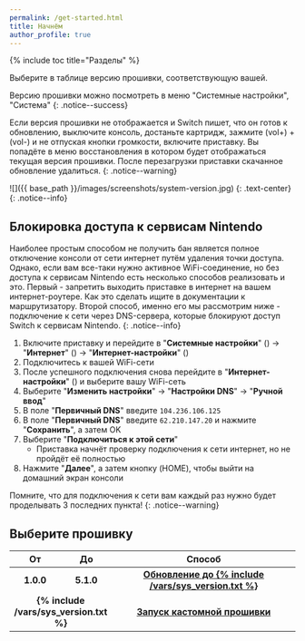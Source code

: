 ```yaml
---
permalink: /get-started.html
title: Начнём
author_profile: true
---
```

{% include toc title="Разделы" %}

Выберите в таблице версию прошивки, соответствующую вашей. 

Версию прошивки можно посмотреть в меню "Системные настройки", "Система"
{: .notice--success}

Если версия прошивки не отображается и Switch пишет, что он готов к обновлению, выключите консоль, достаньте картридж, зажмите (vol+) + (vol-) и не отпуская кнопки громкости, включите приставку. Вы попадёте в меню восстановления в котором будет отображаться текущая версия прошивки. После перезагрузки приставки скачанное обновление удалиться. 
{: .notice--warning}

![]({{ base_path }}/images/screenshots/system-version.jpg) 
{: .text-center}
{: .notice--info}

## Блокировка доступа к сервисам Nintendo

Наиболее простым способом не получить бан является полное отключение консоли от сети интернет путём удаления точки доступа. Однако, если вам все-таки нужно активное WiFi-соединение, но без доступа к сервисам Nintendo есть несколько способов реализовать и это. Первый - запретить выходить приставке в интернет на вашем интернет-роутере. Как это сделать ищите в документации к маршрутизатору. Второй способ, именно его мы рассмотрим ниже - подключение к сети через DNS-сервера, которые блокируют доступ Switch к сервисам Nintendo. 
{: .notice--info}

1. Включите приставку и перейдите в "**Системные настройки**" () -> "**Интернет**" () -> "**Интернет-настройки**" ()
1. Подключитесь к вашей WiFi-сети 
1. После успешного подключения снова перейдите в "**Интернет-настройки**" () и выберите вашу WiFi-сеть 
1. Выберите "**Изменить настройки**" -> "**Настройки DNS**" -> "**Ручной ввод**"
1. В поле "**Первичный DNS**" введите `104.236.106.125`
1. В поле "**Первичный DNS**" введите `62.210.147.20` и нажмите "**Сохранить**", а затем OK
1. Выберите "**Подключиться к этой сети**"
	* Приставка начнёт проверку подключения к сети интернет, но не пройдёт её полностью
1. Нажмите "**Далее**", а затем кнопку (HOME), чтобы выйти на домашний экран консоли

Помните, что для подключения к сети вам каждый раз нужно будет проделывать 3 последних пункта!
{: .notice--warning}

## Выберите прошивку

<table>
  <colgroup>
    <col span="1" style="width: 10%;">
    <col span="1" style="width: 10%;">
    <col span="1" style="width: 80%;">
  </colgroup>
  <thead>
    <tr>
      <th style="text-align: center">От</th>
      <th style="text-align: center">До</th>
      <th style="text-align: center">Способ</th>
    </tr>
  </thead>
  <tbody>
    <tr>
      <td style="text-align: center; font-weight: bold;">1.0.0</td>
      <td style="text-align: center; font-weight: bold;">5.1.0</td>
      <td style="text-align: center; font-weight: bold;"><a href="update-to-latest">Обновление до {% include /vars/sys_version.txt %}</a></td>
    </tr>
    <tr>
      <td style="text-align: center; font-weight: bold;" colspan="2">{% include /vars/sys_version.txt %}</td>
      <td style="text-align: center; font-weight: bold;"><a href="launch-cfw">Запуск кастомной прошивки</a></td>
    </tr>
  </tbody>
</table>